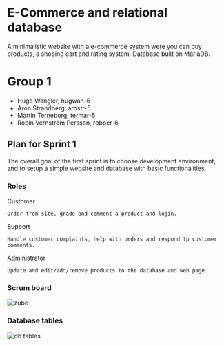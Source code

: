 # E-Commerce and relational database

A minimalistic website with a e-commerce system were you can buy products, a shoping cart and rating system. Database built on MariaDB.

# Group 1

* Hugo Wangler, hugwan-6
* Aron Strandberg, arostr-5
* Martin Terneborg, termar-5
* Robin Vernström Persson, robper-6

## Plan for Sprint 1 

The overall goal of the first sprint is to choose development environment, and to setup a simple website and database with basic functionalities. 

### Roles

Customer
```
Order from site, grade and comment a product and login.
```

~~Support~~
```
Handle customer complaints, help with orders and respond tp customer comments.
```

Administrator
```
Update and edit/add/remove products to the database and web page.
```


### Scrum board

![zube](https://lh3.googleusercontent.com/I0tZq_vSQ36kczN9FZRPzQcJi48XH9VgEJ6-41cKjnbWUe2crPfF7TFARoFVX1uPZt5WLS6gBwXTWjnby__G4C-D0m8LratMvKME-1yQ6MzIfh5wrL0CpVNDEVtQMbBLzlv7tCPM)


### Database tables

![db tables](https://i.imgur.com/U7s8LyE.png)
